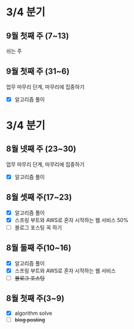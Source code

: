 # 3/4 분기
## 9월 첫째 주 (7~13)
쉬는 주

## 9월 첫째 주 (31~6)
업무 마무리 단계, 마무리에 집중하기
- [x] 알고리즘 풀이

# 3/4 분기
## 8월 넷째 주 (23~30)
업무 마무리 단계, 마무리에 집중하기
- [x] 알고리즘 풀이

## 8월 셋째 주(17~23)
- [x] 알고리즘 풀이
- [x] 스프링 부트와 AWS로 혼자 시작하는 웹 서비스 50%
- [ ] 블로그 포스팅 꼭 하기

## 8월 둘째 주(10~16)
- [x] 알고리즘 풀이
- [x] 스프링 부트와 AWS로 혼자 시작하는 웹 서비스
- [ ] ~~블로그 포스팅~~

## 8월 첫째 주(3~9)
- [x] algorithm solve
- [ ] ~~blog posting~~
